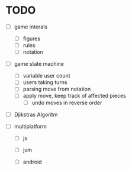 # TODO

- [ ] game interals
  - [ ] figures
  - [ ] rules
  - [ ] notation

- [ ] game state machine
  - [ ] variable user count
  - [ ] users taking turns
  - [ ] parsing move from notation
  - [ ] apply move, keep track of affected pieces
    - [ ] undo moves in reverse order

- [ ] Djikstras Algoritm

- [ ] multiplatform
  - [ ] js
  - [ ] jvm
  - [ ] android
  
